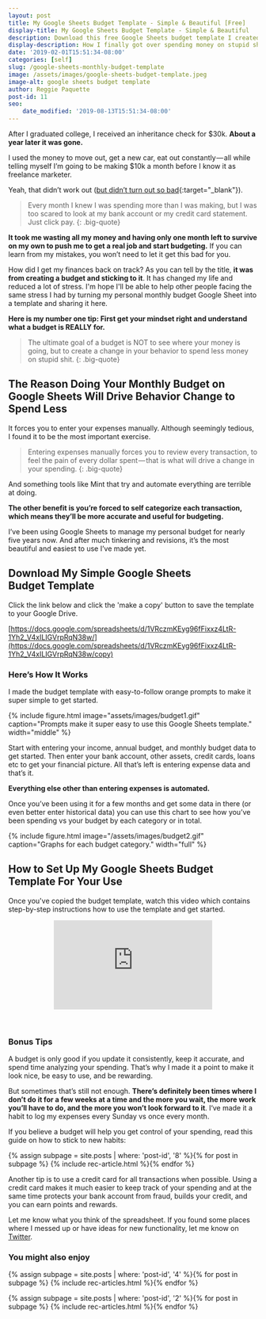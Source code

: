 ```yaml
---
layout: post
title: My Google Sheets Budget Template - Simple & Beautiful [Free]
display-title: My Google Sheets Budget Template - Simple & Beautiful
description: Download this free Google Sheets budget template I created that's beautiful and simple to use. It's how I finally got over spending money on stupid shit.
display-description: How I finally got over spending money on stupid shit.
date: '2019-02-01T15:51:34-08:00'
categories: [self]
slug: /google-sheets-monthly-budget-template
image: /assets/images/google-sheets-budget-template.jpeg
image-alt: google sheets budget template
author: Reggie Paquette
post-id: 11
seo:
    date_modified: '2019-08-13T15:51:34-08:00'
---
```

After I graduated college, I received an inheritance check for $30k. **About a year later it was gone.**

I used the money to move out, get a new car, eat out constantly — all while telling myself I’m going to be making $10k a month before I know it as freelance marketer.

Yeah, that didn’t work out ([but didn’t turn out so bad](https://www.reddit.com/r/marketing/comments/9qsktw/i_made_130k_with_year_as_a_b2b_marketer_in_saas/){:target="_blank"}).

> Every month I knew I was spending more than I was making, but I was too scared to look at my bank account or my credit card statement. Just click pay.
{: .big-quote}

**It took me wasting all my money and having only one month left to survive on my own to push me to get a real job and start budgeting.** If you can learn from my mistakes, you won’t need to let it get this bad for you.

How did I get my finances back on track? As you can tell by the title, **it was from creating a budget and sticking to it**. It has changed my life and reduced a lot of stress. I'm hope I'll be able to help other people facing the same stress I had by turning my personal monthly budget Google Sheet into a template and sharing it here.

**Here is my number one tip: First get your mindset right and understand what a budget is REALLY for.**

> The ultimate goal of a budget is NOT to see where your money is going, but to create a change in your behavior to spend less money on stupid shit.
{: .big-quote}

## The Reason Doing Your Monthly Budget on Google Sheets Will Drive Behavior Change to Spend Less

It forces you to enter your expenses manually. Although seemingly tedious, I found it to be the most important exercise.

> Entering expenses manually forces you to review every transaction, to feel the pain of every dollar spent — that is what will drive a change in your spending.
{: .big-quote}

And something tools like Mint that try and automate everything are terrible at doing.

**The other benefit is you’re forced to self categorize each transaction, which means they’ll be more accurate and useful for budgeting.**

I’ve been using Google Sheets to manage my personal budget for nearly five years now. And after much tinkering and revisions, it’s the most beautiful and easiest to use I’ve made yet.

## Download My Simple Google Sheets Budget Template

Click the link below and click the 'make a copy' button to save the template to your Google Drive.

[https://docs.google.com/spreadsheets/d/1VRczmKEyg96fFixxz4LtR-1Yh2_V4xILIGVrpRqN38w/](https://docs.google.com/spreadsheets/d/1VRczmKEyg96fFixxz4LtR-1Yh2_V4xILIGVrpRqN38w/copy)

### Here’s How It Works

I made the budget template with easy-to-follow orange prompts to make it super simple to get started.

{% include figure.html image="assets/images/budget1.gif" caption="Prompts make it super easy to use this Google Sheets template." width="middle" %}

Start with entering your income, annual budget, and monthly budget data to get started. Then enter your bank account, other assets, credit cards, loans etc to get your financial picture. All that’s left is entering expense data and that’s it.

**Everything else other than entering expenses is automated.**

Once you’ve been using it for a few months and get some data in there (or even better enter historical data) you can use this chart to see how you’ve been spending vs your budget by each category or in total.

{% include figure.html image="/assets/images/budget2.gif" caption="Graphs for each budget category." width="full" %}

## How to Set Up My Google Sheets Budget Template For Your Use

Once you've copied the budget template, watch this video which contains step-by-step instructions how to use the template and get started.

<div style="text-align:center;padding-bottom:32px;"><iframe width="320" height="180" src="https://www.youtube.com/embed/FAEg7BBGOuo" frameborder="0" allow="accelerometer; autoplay; encrypted-media; gyroscope; picture-in-picture" allowfullscreen></iframe></div>

### Bonus Tips

A budget is only good if you update it consistently, keep it accurate, and spend time analyzing your spending. That’s why I made it a point to make it look nice, be easy to use, and be rewarding.

But sometimes that’s still not enough. **There’s definitely been times where I don’t do it for a few weeks at a time and the more you wait, the more work you’ll have to do, and the more you won’t look forward to it**. I‘ve made it a habit to log my expenses every Sunday vs once every month.

If you believe a budget will help you get control of your spending, read this guide on how to stick to new habits:

{% assign subpage = site.posts | where: 'post-id', '8' %}{% for post in subpage %} {% include rec-article.html %}{% endfor %}

Another tip is to use a credit card for all transactions when possible. Using a credit card makes it much easier to keep track of your spending and at the same time protects your bank account from fraud, builds your credit, and you can earn points and rewards.

Let me know what you think of the spreadsheet. If you found some places where I messed up or have ideas for new functionality, let me know on [Twitter](https://twitter.com/regpaq).

### You might also enjoy

{% assign subpage = site.posts | where: 'post-id', '4' %}{% for post in subpage %} {% include rec-articles.html %}{% endfor %}

{% assign subpage = site.posts | where: 'post-id', '2' %}{% for post in subpage %} {% include rec-articles.html %}{% endfor %}